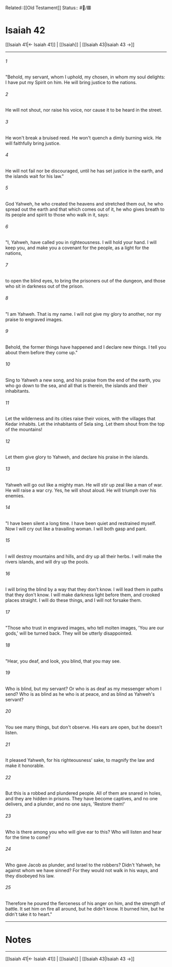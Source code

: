 Related::[[Old Testament]]
Status:: #📖/🟥
# Isaiah 42

[[Isaiah 41|← Isaiah 41]] | [[Isaiah]] | [[Isaiah 43|Isaiah 43 →]]
***



###### 1 
"Behold, my servant, whom I uphold, my chosen, in whom my soul delights: I have put my Spirit on him. He will bring justice to the nations. 

###### 2 
He will not shout, nor raise his voice, nor cause it to be heard in the street. 

###### 3 
He won't break a bruised reed. He won't quench a dimly burning wick. He will faithfully bring justice. 

###### 4 
He will not fail nor be discouraged, until he has set justice in the earth, and the islands wait for his law." 

###### 5 
God Yahweh, he who created the heavens and stretched them out, he who spread out the earth and that which comes out of it, he who gives breath to its people and spirit to those who walk in it, says: 

###### 6 
"I, Yahweh, have called you in righteousness. I will hold your hand. I will keep you, and make you a covenant for the people, as a light for the nations, 

###### 7 
to open the blind eyes, to bring the prisoners out of the dungeon, and those who sit in darkness out of the prison. 

###### 8 
"I am Yahweh. That is my name. I will not give my glory to another, nor my praise to engraved images. 

###### 9 
Behold, the former things have happened and I declare new things. I tell you about them before they come up." 

###### 10 
Sing to Yahweh a new song, and his praise from the end of the earth, you who go down to the sea, and all that is therein, the islands and their inhabitants. 

###### 11 
Let the wilderness and its cities raise their voices, with the villages that Kedar inhabits. Let the inhabitants of Sela sing. Let them shout from the top of the mountains! 

###### 12 
Let them give glory to Yahweh, and declare his praise in the islands. 

###### 13 
Yahweh will go out like a mighty man. He will stir up zeal like a man of war. He will raise a war cry. Yes, he will shout aloud. He will triumph over his enemies. 

###### 14 
"I have been silent a long time. I have been quiet and restrained myself. Now I will cry out like a travailing woman. I will both gasp and pant. 

###### 15 
I will destroy mountains and hills, and dry up all their herbs. I will make the rivers islands, and will dry up the pools. 

###### 16 
I will bring the blind by a way that they don't know. I will lead them in paths that they don't know. I will make darkness light before them, and crooked places straight. I will do these things, and I will not forsake them. 

###### 17 
"Those who trust in engraved images, who tell molten images, 'You are our gods,' will be turned back. They will be utterly disappointed. 

###### 18 
"Hear, you deaf, and look, you blind, that you may see. 

###### 19 
Who is blind, but my servant? Or who is as deaf as my messenger whom I send? Who is as blind as he who is at peace, and as blind as Yahweh's servant? 

###### 20 
You see many things, but don't observe. His ears are open, but he doesn't listen. 

###### 21 
It pleased Yahweh, for his righteousness' sake, to magnify the law and make it honorable. 

###### 22 
But this is a robbed and plundered people. All of them are snared in holes, and they are hidden in prisons. They have become captives, and no one delivers, and a plunder, and no one says, 'Restore them!' 

###### 23 
Who is there among you who will give ear to this? Who will listen and hear for the time to come? 

###### 24 
Who gave Jacob as plunder, and Israel to the robbers? Didn't Yahweh, he against whom we have sinned? For they would not walk in his ways, and they disobeyed his law. 

###### 25 
Therefore he poured the fierceness of his anger on him, and the strength of battle. It set him on fire all around, but he didn't know. It burned him, but he didn't take it to heart."

---
# Notes


***
[[Isaiah 41|← Isaiah 41]] | [[Isaiah]] | [[Isaiah 43|Isaiah 43 →]]
